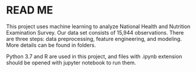 # READ ME
This project uses machine learning to analyze National Health and Nutrition Examination Survey. Our data set consists of 15,944 observations. There are three steps: data preprocessing, feature engineering, and modeling. More details can be found in folders. 

Python 3.7 and R are used in this project, and files with .ipynb extension should be opened with jupyter notebook to run them.

